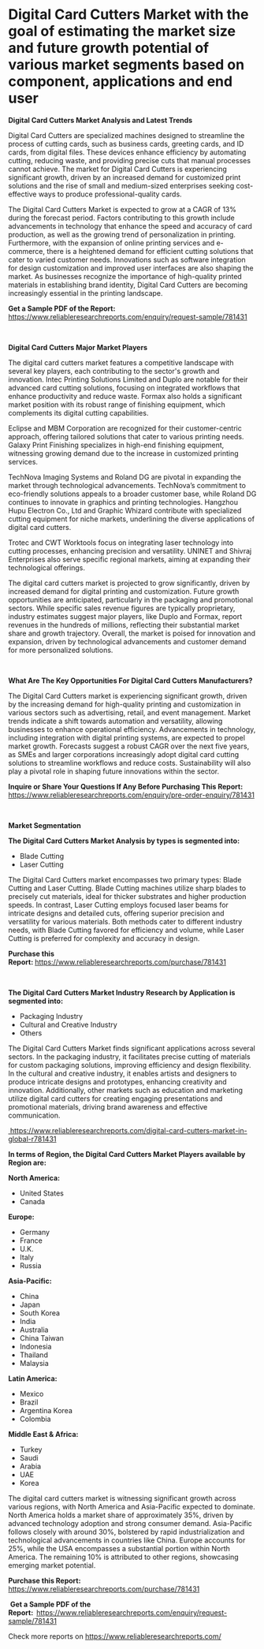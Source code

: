 <p><h1>Digital Card Cutters Market with the goal of estimating the market size and future growth potential of various market segments based on component, applications and end user</h1></p><p><strong>Digital Card Cutters Market Analysis and Latest Trends</strong></p>
<p><p>Digital Card Cutters are specialized machines designed to streamline the process of cutting cards, such as business cards, greeting cards, and ID cards, from digital files. These devices enhance efficiency by automating cutting, reducing waste, and providing precise cuts that manual processes cannot achieve. The market for Digital Card Cutters is experiencing significant growth, driven by an increased demand for customized print solutions and the rise of small and medium-sized enterprises seeking cost-effective ways to produce professional-quality cards.</p><p>The Digital Card Cutters Market is expected to grow at a CAGR of 13% during the forecast period. Factors contributing to this growth include advancements in technology that enhance the speed and accuracy of card production, as well as the growing trend of personalization in printing. Furthermore, with the expansion of online printing services and e-commerce, there is a heightened demand for efficient cutting solutions that cater to varied customer needs. Innovations such as software integration for design customization and improved user interfaces are also shaping the market. As businesses recognize the importance of high-quality printed materials in establishing brand identity, Digital Card Cutters are becoming increasingly essential in the printing landscape.</p></p>
<p><strong>Get a Sample PDF of the Report:&nbsp;</strong> <a href="https://www.reliableresearchreports.com/enquiry/request-sample/781431?utm_campaign=1581&utm_medium=2&utm_source=Github&utm_content=ia&utm_term=30122024&utm_id=digital-card-cutters">https://www.reliableresearchreports.com/enquiry/request-sample/781431</a></p>
<p>&nbsp;</p>
<p><strong>Digital Card Cutters Major Market Players</strong></p>
<p><p>The digital card cutters market features a competitive landscape with several key players, each contributing to the sector's growth and innovation. Intec Printing Solutions Limited and Duplo are notable for their advanced card cutting solutions, focusing on integrated workflows that enhance productivity and reduce waste. Formax also holds a significant market position with its robust range of finishing equipment, which complements its digital cutting capabilities.</p><p>Eclipse and MBM Corporation are recognized for their customer-centric approach, offering tailored solutions that cater to various printing needs. Galaxy Print Finishing specializes in high-end finishing equipment, witnessing growing demand due to the increase in customized printing services.</p><p>TechNova Imaging Systems and Roland DG are pivotal in expanding the market through technological advancements. TechNova’s commitment to eco-friendly solutions appeals to a broader customer base, while Roland DG continues to innovate in graphics and printing technologies. Hangzhou Hupu Electron Co., Ltd and Graphic Whizard contribute with specialized cutting equipment for niche markets, underlining the diverse applications of digital card cutters.</p><p>Trotec and CWT Worktools focus on integrating laser technology into cutting processes, enhancing precision and versatility. UNINET and Shivraj Enterprises also serve specific regional markets, aiming at expanding their technological offerings.</p><p>The digital card cutters market is projected to grow significantly, driven by increased demand for digital printing and customization. Future growth opportunities are anticipated, particularly in the packaging and promotional sectors. While specific sales revenue figures are typically proprietary, industry estimates suggest major players, like Duplo and Formax, report revenues in the hundreds of millions, reflecting their substantial market share and growth trajectory. Overall, the market is poised for innovation and expansion, driven by technological advancements and customer demand for more personalized solutions.</p></p>
<p>&nbsp;</p>
<p><strong>What Are The Key Opportunities For Digital Card Cutters Manufacturers?</strong></p>
<p><p>The Digital Card Cutters market is experiencing significant growth, driven by the increasing demand for high-quality printing and customization in various sectors such as advertising, retail, and event management. Market trends indicate a shift towards automation and versatility, allowing businesses to enhance operational efficiency. Advancements in technology, including integration with digital printing systems, are expected to propel market growth. Forecasts suggest a robust CAGR over the next five years, as SMEs and larger corporations increasingly adopt digital card cutting solutions to streamline workflows and reduce costs. Sustainability will also play a pivotal role in shaping future innovations within the sector.</p></p>
<p><strong>Inquire or Share Your Questions If Any Before Purchasing This Report:</strong> <a href="https://www.reliableresearchreports.com/enquiry/pre-order-enquiry/781431?utm_campaign=1581&utm_medium=2&utm_source=Github&utm_content=ia&utm_term=30122024&utm_id=digital-card-cutters">https://www.reliableresearchreports.com/enquiry/pre-order-enquiry/781431</a></p>
<p>&nbsp;</p>
<p><strong>Market Segmentation</strong></p>
<p><strong>The Digital Card Cutters Market Analysis by types is segmented into:</strong></p>
<p><ul><li>Blade Cutting</li><li>Laser Cutting</li></ul></p>
<p><p>The Digital Card Cutters market encompasses two primary types: Blade Cutting and Laser Cutting. Blade Cutting machines utilize sharp blades to precisely cut materials, ideal for thicker substrates and higher production speeds. In contrast, Laser Cutting employs focused laser beams for intricate designs and detailed cuts, offering superior precision and versatility for various materials. Both methods cater to different industry needs, with Blade Cutting favored for efficiency and volume, while Laser Cutting is preferred for complexity and accuracy in design.</p></p>
<p><strong>Purchase this Report:&nbsp;</strong><a href="https://www.reliableresearchreports.com/purchase/781431?utm_campaign=1581&utm_medium=2&utm_source=Github&utm_content=ia&utm_term=30122024&utm_id=digital-card-cutters">https://www.reliableresearchreports.com/purchase/781431</a></p>
<p>&nbsp;</p>
<p><strong>The Digital Card Cutters Market Industry Research by Application is segmented into:</strong></p>
<p><ul><li>Packaging Industry</li><li>Cultural and Creative Industry</li><li>Others</li></ul></p>
<p><p>The Digital Card Cutters Market finds significant applications across several sectors. In the packaging industry, it facilitates precise cutting of materials for custom packaging solutions, improving efficiency and design flexibility. In the cultural and creative industry, it enables artists and designers to produce intricate designs and prototypes, enhancing creativity and innovation. Additionally, other markets such as education and marketing utilize digital card cutters for creating engaging presentations and promotional materials, driving brand awareness and effective communication.</p></p>
<p><a href="https://www.reliableresearchreports.com/digital-card-cutters-market-in-global-r781431?utm_campaign=1581&utm_medium=2&utm_source=Github&utm_content=ia&utm_term=30122024&utm_id=digital-card-cutters">&nbsp;https://www.reliableresearchreports.com/digital-card-cutters-market-in-global-r781431</a></p>
<p><strong>In terms of Region, the Digital Card Cutters Market Players available by Region are:</strong></p>
<p>
    <p> <strong> North America: </strong>
        <ul>
            <li>United States</li>
            <li>Canada</li>
        </ul>
        </p> 
    <p> <strong> Europe: </strong>
        <ul>
            <li>Germany</li>
            <li>France</li>
            <li>U.K.</li>
            <li>Italy</li>
            <li>Russia</li>
        </ul>
        </p> 
    <p> <strong> Asia-Pacific: </strong>
        <ul>
            <li>China</li>
            <li>Japan</li>
            <li>South Korea</li>
            <li>India</li>
            <li>Australia</li>
            <li>China Taiwan</li>
            <li>Indonesia</li>
            <li>Thailand</li>
            <li>Malaysia</li>
        </ul>
        </p> 
    <p> <strong> Latin America: </strong>
        <ul>
            <li>Mexico</li>
            <li>Brazil</li>
            <li>Argentina Korea</li>
            <li>Colombia</li>
        </ul>
        </p> 
    <p> <strong> Middle East & Africa: </strong>
        <ul>
            <li>Turkey</li>
            <li>Saudi</li>
            <li>Arabia</li>
            <li>UAE</li>
            <li>Korea</li>
        </ul>
    </p>
    </p>
<p><p>The digital card cutters market is witnessing significant growth across various regions, with North America and Asia-Pacific expected to dominate. North America holds a market share of approximately 35%, driven by advanced technology adoption and strong consumer demand. Asia-Pacific follows closely with around 30%, bolstered by rapid industrialization and technological advancements in countries like China. Europe accounts for 25%, while the USA encompasses a substantial portion within North America. The remaining 10% is attributed to other regions, showcasing emerging market potential.</p></p>
<p><strong>Purchase this Report: </strong><a href="https://www.reliableresearchreports.com/purchase/781431?utm_campaign=1581&utm_medium=2&utm_source=Github&utm_content=ia&utm_term=30122024&utm_id=digital-card-cutters">https://www.reliableresearchreports.com/purchase/781431</a></p>
<p>&nbsp;<strong>Get a Sample PDF of the Report:&nbsp;&nbsp;</strong><a href="https://www.reliableresearchreports.com/enquiry/request-sample/781431?utm_campaign=1581&utm_medium=2&utm_source=Github&utm_content=ia&utm_term=30122024&utm_id=digital-card-cutters">https://www.reliableresearchreports.com/enquiry/request-sample/781431</a></p>
<p><strong></strong></p>
<p>Check more reports on <a href="https://www.reliableresearchreports.com/?utm_campaign=1581&utm_medium=2&utm_source=Github&utm_content=ia&utm_term=30122024&utm_id=digital-card-cutters">https://www.reliableresearchreports.com/</a></p>